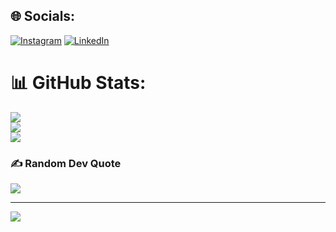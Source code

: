 
## 🌐 Socials:
[![Instagram](https://img.shields.io/badge/Instagram-%23E4405F.svg?logo=Instagram&logoColor=white)](https://instagram.com/noyandogane) [![LinkedIn](https://img.shields.io/badge/LinkedIn-%230077B5.svg?logo=linkedin&logoColor=white)](https://linkedin.com/in/noyandogane) 
# 📊 GitHub Stats:
![](https://github-readme-stats.vercel.app/api?username=noyandogane&theme=radical&hide_border=true&include_all_commits=false&count_private=false)<br/>
![](https://github-readme-streak-stats.herokuapp.com/?user=noyandogane&theme=radical&hide_border=true)<br/>
![](https://github-readme-stats.vercel.app/api/top-langs/?username=noyandogane&theme=radical&hide_border=true&include_all_commits=false&count_private=false&layout=compact)

### ✍️ Random Dev Quote
![](https://quotes-github-readme.vercel.app/api?type=horizontal&theme=radical)

---
[![](https://visitcount.itsvg.in/api?id=noyandogane&icon=5&color=6)](https://visitcount.itsvg.in)
